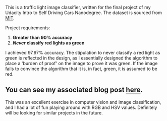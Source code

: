 This is a traffic light image classifier, written for the final project of my Udacity Intro to Self Driving Cars Nanodegree. The dataset is sourced from [MIT](https://selfdrivingcars.mit.edu/).

Project requirements:
1. **Greater than 90% accuracy**
2. ***Never* classify red lights as green**

I achieved 97.97% accuracy. The stipulation to never classify a red light as green is reflected in the design, as I essentially designed the algorithm to place a 'burden of proof' on the image to prove it was green. If the image fails to convince the algorithm that it is, in fact, green, it is assumed to be red.

## You can see my associated blog post [here](https://danielhunter.io/traffic-light-classifier/).

This was an excellent exercise in computer vision and image classification, and I had a lot of fun playing around with RGB and HSV values. Definitely will be looking for similar projects in the future.
